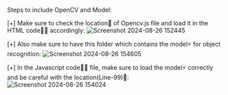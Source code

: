 Steps to include OpenCV and Model:

[+] Make sure to check the location📌 of Opencv.js file and load it in the HTML code👨‍💻 accordingly:
![Screenshot 2024-08-26 152445](https://github.com/user-attachments/assets/3f7b472b-6e63-42c3-83c6-20557eb976a2)

[+] Also make sure to have this folder which contains the model⚡ for object recognition:
![Screenshot 2024-08-26 154605](https://github.com/user-attachments/assets/d8a51b56-2958-4c52-b43e-4c3b86b4f2fd)

[+] In the Javascript code👨‍💻 file, make sure to load the model⚡ correctly and be careful with the location(Line-99)📌:
![Screenshot 2024-08-26 154024](https://github.com/user-attachments/assets/84fab72e-dc17-4aea-9cc7-ca1775a4271b)
